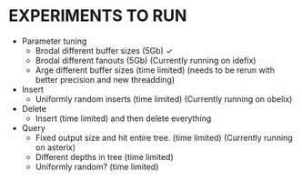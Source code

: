 EXPERIMENTS TO RUN
==================
- Parameter tuning
	- Brodal different buffer sizes (5Gb) ✓
	- Brodal different fanouts (5Gb) (Currently running on idefix)
	- Arge different buffer sizes (time limited) (needs to be rerun with better precision and new threadding)
- Insert
	- Uniformly random inserts (time limited) (Currently running on obelix)
- Delete
	- Insert (time limited) and then delete everything
- Query
	- Fixed output size and hit entire tree. (time limited) (Currently running on asterix)
	- Different depths in tree (time limited)
	- Uniformly random? (time limited)
